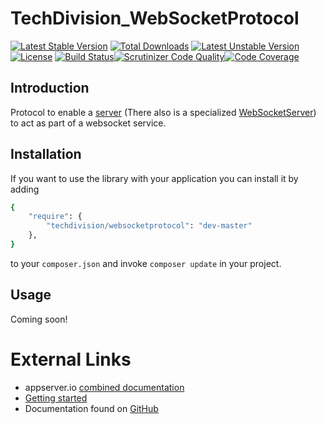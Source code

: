 # TechDivision_WebSocketProtocol

[![Latest Stable Version](https://poser.pugx.org/techdivision/websocketprotocol/v/stable.png)](https://packagist.org/packages/techdivision/websocketprotocol) [![Total Downloads](https://poser.pugx.org/techdivision/websocketprotocol/downloads.png)](https://packagist.org/packages/techdivision/websocketprotocol) [![Latest Unstable Version](https://poser.pugx.org/techdivision/websocketprotocol/v/unstable.png)](https://packagist.org/packages/techdivision/websocketprotocol) [![License](https://poser.pugx.org/techdivision/websocketprotocol/license.png)](https://packagist.org/packages/techdivision/websocketprotocol) [![Build Status](https://travis-ci.org/techdivision/TechDivision_WebSocketProtocol.png)](https://travis-ci.org/techdivision/TechDivision_WebSocketProtocol)[![Scrutinizer Code Quality](https://scrutinizer-ci.com/g/techdivision/TechDivision_WebSocketProtocol/badges/quality-score.png?b=master)](https://scrutinizer-ci.com/g/techdivision/TechDivision_WebSocketProtocol/?branch=master)[![Code Coverage](https://scrutinizer-ci.com/g/techdivision/TechDivision_WebSocketProtocol/badges/coverage.png?b=master)](https://scrutinizer-ci.com/g/techdivision/TechDivision_WebSocketProtocol/?branch=master)

## Introduction

Protocol to enable a [server](https://github.com/techdivision/TechDivision_Server) (There also is a specialized [WebSocketServer](https://github.com/techdivision/TechDivision_WebSocketServer)) to act as part of a websocket service.

## Installation

If you want to use the library with your application you can install it by adding

```sh
{
    "require": {
        "techdivision/websocketprotocol": "dev-master"
    },
}
```

to your ```composer.json``` and invoke ```composer update``` in your project.

## Usage

Coming soon!

# External Links

* appserver.io [combined documentation](http://docs.appserver.io)
* [Getting started](https://github.com/techdivision/TechDivision_AppserverDocumentation/tree/master/docs/getting-started)
* Documentation found on [GitHub](https://github.com/techdivision/TechDivision_AppserverDocumentation)
